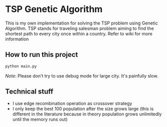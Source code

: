 # TSP Genetic Algorithm

This is my own implementation for solving the TSP problem using Genetic Algorithm. TSP stands for traveling salesman problem aiming to find the shortest path to every city once within a country. Refer to wiki for more information

## How to run this project

```bash
python main.py
```

_Note_: Please don't try to use debug mode for large city. It's painfully slow.

## Technical stuff

- I use edge recombination operation as crossover strategy
- I only keep the best 100 population after the size grows large (this is different in the literature because in theory population grows unlimitedly until the memory runs out)
